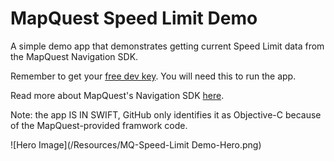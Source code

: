 # MapQuest Speed Limit Demo
A simple demo app that demonstrates getting current Speed Limit data from the MapQuest Navigation SDK.

Remember to get your [free dev key](https://developer.mapquest.com). You will need this to run the app.

Read more about MapQuest's Navigation SDK [here](https://developer.mapquest.com/documentation/nav-sdk/ios/v3.5/).

Note: the app IS IN SWIFT, GitHub only identifies it as Objective-C because of the MapQuest-provided framwork code.

![Hero Image](/Resources/MQ-Speed-Limit Demo-Hero.png)

